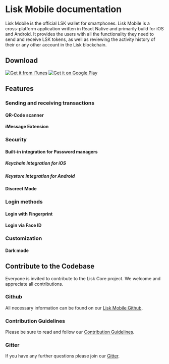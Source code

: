 # Lisk Mobile documentation

Lisk Mobile is the official LSK wallet for smartphones.
Lisk Mobile is a cross-platform application written in React Native and primarily build for iOS and Android.
It provides the users with all the functionality they need to send and receive LSK tokens, as well as reviewing the activity history of their or any other account in the Lisk blockchain.

## Download

[![Get it from iTunes](https://lisk.io/assets/svg/download_on_the_app_store_badge.svg)](https://itunes.apple.com/us/app/lisk/id1436809559?mt=8) [![Get it on Google Play](https://lisk.io/assets/svg/download_on_the_play_store_badge.svg)](https://play.google.com/store/apps/details?id=io.lisk.mobile&pcampaignid=MKT-Other-global-all-co-prtnr-py-PartBadge-Mar2515-1)

## Features

### Sending and receiving transactions

#### QR-Code scanner

#### iMessage Extension

### Security

#### Built-in integration for Password managers

##### Keychain integration for iOS

##### Keystore integration for Android

#### Discreet Mode

### Login methods

#### Login with Fingerprint

#### Login via Face ID 

### Customization

#### Dark mode

## Contribute to the Codebase

Everyone is invited to contribute to the Lisk Core project. We welcome and appreciate all contributions. 

### Github
All necessary information can be found on our [Lisk Mobile Github](https://github.com/LiskHQ/lisk-mobile).

### Contribution Guidelines
Please be sure to read and follow our [Contribution Guidelines](https://github.com/LiskHQ/lisk-mobile/blob/development/CONTRIBUTING.md).

### Gitter
If you have any further questions please join our [Gitter](https://gitter.im/LiskHQ/lisk).


